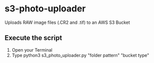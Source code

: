 # s3-photo-uploader
Uploads RAW image files (.CR2 and .tif) to an AWS S3 Bucket

## Execute the script
1. Open your Terminal
2. Type python3 s3_photo_uploader.py "folder pattern" "bucket type"
